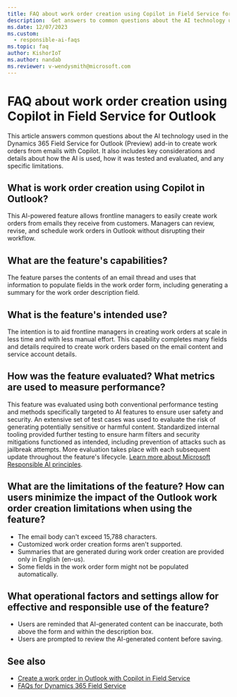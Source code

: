 ```yaml
---
title: FAQ about work order creation using Copilot in Field Service for Outlook
description:  Get answers to common questions about the AI technology used in the Dynamics 365 Field Service for Outlook add-in, along with key considerations and details about how the AI is used, how it was tested and evaluated, and any specific limitations.
ms.date: 12/07/2023
ms.custom: 
  - responsible-ai-faqs
ms.topic: faq
author: KishorIoT
ms.author: nandab
ms.reviewer: v-wendysmith@microsoft.com
---
```


# FAQ about work order creation using Copilot in Field Service for Outlook 

This article answers common questions about the AI technology used in the Dynamics 365 Field Service for Outlook (Preview) add-in to create work orders from emails with Copilot. It also includes key considerations and details about how the AI is used, how it was tested and evaluated, and any specific limitations.

## What is work order creation using Copilot in Outlook?

This AI-powered feature allows frontline managers to easily create work orders from emails they receive from customers. Managers can review, revise, and schedule work orders in Outlook without disrupting their workflow.

## What are the feature's capabilities?

The feature parses the contents of an email thread and uses that information to populate fields in the work order form, including generating a summary for the work order description field.

## What is the feature's intended use?

The intention is to aid frontline managers in creating work orders at scale in less time and with less manual effort. This capability completes many fields and details required to create work orders based on the email content and service account details.

## How was the feature evaluated? What metrics are used to measure performance?

This feature was evaluated using both conventional performance testing and methods specifically targeted to AI features to ensure user safety and security. An extensive set of test cases was used to evaluate the risk of generating potentially sensitive or harmful content. Standardized internal tooling provided further testing to ensure harm filters and security mitigations functioned as intended, including prevention of attacks such as jailbreak attempts. More evaluation takes place with each subsequent update throughout the feature's lifecycle. [Learn more about Microsoft Responsible AI principles](https://www.microsoft.com/en-us/ai/responsible-ai).

## What are the limitations of the feature? How can users minimize the impact of the Outlook work order creation limitations when using the feature?

- The email body can't exceed 15,788 characters.
- Customized work order creation forms aren't supported.
- Summaries that are generated during work order creation are provided only in English (en-us).
- Some fields in the work order form might not be populated automatically.

## What operational factors and settings allow for effective and responsible use of the feature?

- Users are reminded that AI-generated content can be inaccurate, both above the form and within the description box.
- Users are prompted to review the AI-generated content before saving.

## See also

- [Create a work order in Outlook with Copilot in Field Service](flw-outlook.md#create-a-work-order-with-copilot)
- [FAQs for Dynamics 365 Field Service](responsible-ai-overview.md)
